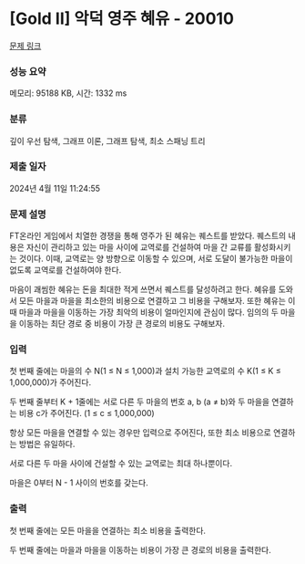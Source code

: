 # [Gold II] 악덕 영주 혜유 - 20010 

[문제 링크](https://www.acmicpc.net/problem/20010) 

### 성능 요약

메모리: 95188 KB, 시간: 1332 ms

### 분류

깊이 우선 탐색, 그래프 이론, 그래프 탐색, 최소 스패닝 트리

### 제출 일자

2024년 4월 11일 11:24:55

### 문제 설명

<p>FT온라인 게임에서 치열한 경쟁을 통해 영주가 된 혜유는 퀘스트를 받았다. 퀘스트의 내용은 자신이 관리하고 있는 마을 사이에 교역로를 건설하여 마을 간 교류를 활성화시키는 것이다. 이때, 교역로는 양 방향으로 이동할 수 있으며, 서로 도달이 불가능한 마을이 없도록 교역로를 건설하여야 한다.</p>

<p>마음이 괘씸한 혜유는 돈을 최대한 적게 쓰면서 퀘스트를 달성하려고 한다. 혜유를 도와서 모든 마을과 마을을 최소한의 비용으로 연결하고 그 비용을 구해보자. 또한 혜유는 이때 마을과 마을을 이동하는 가장 최악의 비용이 얼마인지에 관심이 많다. 임의의 두 마을을 이동하는 최단 경로 중 비용이 가장 큰 경로의 비용도 구해보자.</p>

### 입력 

 <p>첫 번째 줄에는 마을의 수 N(1 ≤ N ≤ 1,000)과 설치 가능한 교역로의 수 K(1 ≤ K ≤ 1,000,000)가 주어진다.</p>

<p>두 번째 줄부터 K + 1줄에는 서로 다른 두 마을의 번호 a, b (a ≠ b)와 두 마을을 연결하는 비용 c가 주어진다. (1 ≤ c ≤ 1,000,000)</p>

<p>항상 모든 마을을 연결할 수 있는 경우만 입력으로 주어진다, 또한 최소 비용으로 연결하는 방법은 유일하다.</p>

<p>서로 다른 두 마을 사이에 건설할 수 있는 교역로는 최대 하나뿐이다.</p>

<p>마을은 0부터 N - 1 사이의 번호를 갖는다.</p>

<div id="dicLayer" style="display: none; color: rgb(0, 0, 0); font-size: 12px; font-family: Arial; background: -webkit-linear-gradient(bottom, rgb(255, 235, 0), rgb(255, 220, 0)); width: 400px; height: 150px;">
<div id="dicLayerContents"> </div>

<div id="dicLayerSub"> </div>
</div>

<div id="dicRawData" style="display: none;"> </div>

### 출력 

 <p>첫 번째 줄에는 모든 마을을 연결하는 최소 비용을 출력한다. </p>

<p>두 번째 줄에는 마을과 마을을 이동하는 비용이 가장 큰 경로의 비용을 출력한다.</p>

<div id="dicLayer" style="display: none; color: rgb(0, 0, 0); font-size: 12px; font-family: Arial; background: -webkit-linear-gradient(bottom, rgb(255, 235, 0), rgb(255, 220, 0)); width: 400px; height: 150px;">
<div id="dicLayerContents"> </div>

<div id="dicLayerSub"> </div>
</div>

<div id="dicRawData" style="display: none;"> </div>

